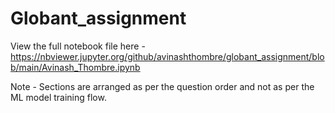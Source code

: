 # Globant_assignment

View the full notebook file here - https://nbviewer.jupyter.org/github/avinashthombre/globant_assignment/blob/main/Avinash_Thombre.ipynb

Note - Sections are arranged as per the question order and not as per the ML model training flow.
